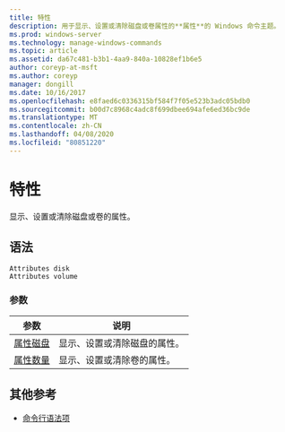 ```yaml
---
title: 特性
description: 用于显示、设置或清除磁盘或卷属性的**属性**的 Windows 命令主题。
ms.prod: windows-server
ms.technology: manage-windows-commands
ms.topic: article
ms.assetid: da67c481-b3b1-4aa9-840a-10828ef1b6e5
author: coreyp-at-msft
ms.author: coreyp
manager: dongill
ms.date: 10/16/2017
ms.openlocfilehash: e8faed6c0336315bf584f7f05e523b3adc05bdb0
ms.sourcegitcommit: b00d7c8968c4adc8f699dbee694afe6ed36bc9de
ms.translationtype: MT
ms.contentlocale: zh-CN
ms.lasthandoff: 04/08/2020
ms.locfileid: "80851220"
---
```

# <a name="attributes"></a>特性

显示、设置或清除磁盘或卷的属性。

## <a name="syntax"></a>语法

```
Attributes disk
Attributes volume
```

### <a name="parameters"></a>参数

| 参数 | 说明 |
| --------- | ----------- |
| [属性磁盘](attributes-disk.md) | 显示、设置或清除磁盘的属性。 |
| [属性数量](attributes-volume.md) | 显示、设置或清除卷的属性。 |

## <a name="additional-references"></a>其他参考

- [命令行语法项](command-line-syntax-key.md)